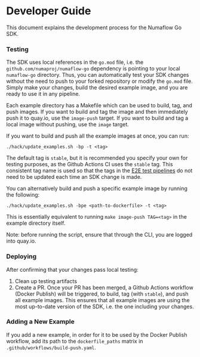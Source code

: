 # Developer Guide

This document explains the development process for the Numaflow Go SDK.

### Testing

The SDK uses local references in the `go.mod` file, i.e. the `github.com/numaproj/numaflow-go` dependency is pointing to your local
`numaflow-go` directory. Thus, you can automatically test your SDK changes without the need to push to your forked repository or modify the `go.mod` file.
Simply make your changes, build the desired example image, and you are ready to use it in any pipeline.

Each example directory has a Makefile which can be used to build, tag, and push images.
If you want to build and tag the image and then immediately push it to quay.io, use the `image-push` target.
If you want to build and tag a local image without pushing, use the `image` target.

If you want to build and push all the example images at once, you can run:
```shell
./hack/update_examples.sh -bp -t <tag>
```
The default tag is `stable`, but it is recommended you specify your own for testing purposes, as the Github Actions CI uses the `stable` tag.
This consistent tag name is used so that the tags in the [E2E test pipelines](https://github.com/numaproj/numaflow/tree/main/test) do not need to be updated each time an SDK change is made.

You can alternatively build and push a specific example image by running the following:
```shell
./hack/update_examples.sh -bpe <path-to-dockerfile> -t <tag>
```
This is essentially equivalent to running `make image-push TAG=<tag>` in the example directory itself.

Note: before running the script, ensure that through the CLI, you are logged into quay.io.

### Deploying

After confirming that your changes pass local testing:
1. Clean up testing artifacts
2. Create a PR. Once your PR has been merged, a Github Actions workflow (Docker Publish) will be triggered, to build, tag (with `stable`), and push
   all example images. This ensures that all example images are using the most up-to-date version of the SDK, i.e. the one including your
   changes.

### Adding a New Example

If you add a new example, in order for it to be used by the Docker Publish workflow, add its path
to the `dockerfile_paths` matrix in `.github/workflows/build-push.yaml`.